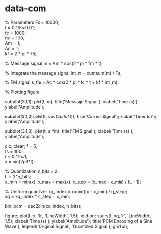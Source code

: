 # data-com

% Parameters
Fs = 10000;             
t = 0:1/Fs:0.01;       
fc = 1000;             
fm = 100;              
Am = 1;                 
Ac = 1;                
kf = 2 * pi * 75;      

% Message signal
m = Am * cos(2 * pi * fm * t);

% Integrate the message signal
int_m = cumsum(m) / Fs;

% FM signal
s_fm = Ac * cos(2 * pi * fc * t + kf * int_m);

% Plotting
figure;

subplot(3,1,1);
plot(t, m);
title('Message Signal');
xlabel('Time (s)');
ylabel('Amplitude');

subplot(3,1,2);
plot(t, cos(2*pi*fc*t));
title('Carrier Signal');
xlabel('Time (s)');
ylabel('Amplitude');

subplot(3,1,3);
plot(t, s_fm);
title('FM Signal');
xlabel('Time (s)');
ylabel('Amplitude');



clc;
clear;
f = 5;                 
fs = 100;              
t = 0:1/fs:1;          
x = sin(2*pi*f*t);      

% Quantization
n_bits = 2;                     
L = 2^n_bits;                   
x_min = min(x); x_max = max(x);
q_step = (x_max - x_min) / (L - 1);   

% Uniform quantizer
xq_index = round((x - x_min) / q_step);    
xq = xq_index * q_step + x_min;            


bin_pcm = dec2bin(xq_index, n_bits);       

figure;
plot(t, x, 'b', 'LineWidth', 1.5);
hold on;
stairs(t, xq, 'r', 'LineWidth', 1.5);
xlabel('Time (s)');
ylabel('Amplitude');
title('PCM Encoding of a Sine Wave');
legend('Original Signal', 'Quantized Signal');
grid on;
